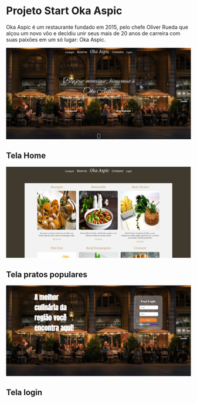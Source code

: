 # Projeto Start Oka Aspic
Oka Aspic é um restaurante fundado em 2015, pelo chefe Oliver Rueda que alçou um novo vôo e decidiu unir seus mais de 20 anos de carreira com suas paixões em um só lugar: Oka Aspic.

![Tela home](assets/img/readme/home.jpg)  
## Tela Home
![Tela pratos populares](assets/img/readme/populares.jpg)  
## Tela pratos populares
![Tela login](assets/img/readme/login.jpg)  
## Tela login





